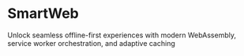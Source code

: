 # SmartWeb
Unlock seamless offline-first experiences with modern WebAssembly, service worker orchestration, and adaptive caching
